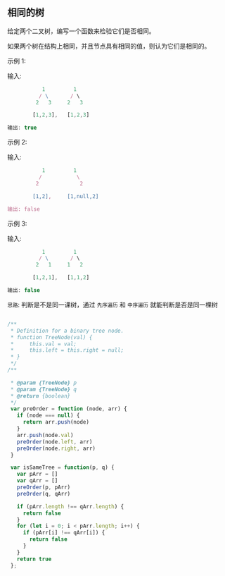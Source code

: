 ## 相同的树

给定两个二叉树，编写一个函数来检验它们是否相同。

如果两个树在结构上相同，并且节点具有相同的值，则认为它们是相同的。

示例 1:

输入:  
```javascript
           1         1
          / \       / \
         2   3     2   3

        [1,2,3],   [1,2,3]

输出: true
```

示例 2:

输入:  
```javascript
           1         1
          /           \
         2             2

        [1,2],     [1,null,2]

输出: false
```

示例 3:

输入: 
```javascript
           1         1
          / \       / \
         2   1     1   2

        [1,2,1],   [1,1,2]

输出: false
```

`思路`:  判断是不是同一课树，通过 `先序遍历` 和 `中序遍历` 就能判断是否是同一棵树

```javascript

/**
 * Definition for a binary tree node.
 * function TreeNode(val) {
 *     this.val = val;
 *     this.left = this.right = null;
 * }
 */
/**

 * @param {TreeNode} p
 * @param {TreeNode} q
 * @return {boolean}
 */
 var preOrder = function (node, arr) {
   if (node === null) {
     return arr.push(node)
   } 
   arr.push(node.val)
   preOrder(node.left, arr)
   preOrder(node.right, arr)
 }

 var isSameTree = function(p, q) {
   var pArr = []
   var qArr = []
   preOrder(p, pArr)
   preOrder(q, qArr)

   if (pArr.length !== qArr.length) {
     return false
   }
   for (let i = 0; i < pArr.length; i++) {
     if (pArr[i] !== qArr[i]) {
       return false
     }
   }
   return true
 };
 
```
